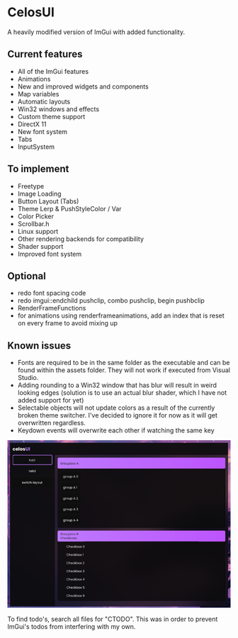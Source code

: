 # CelosUI
A heavily modified version of ImGui with added functionality.

## Current features
* All of the ImGui features
* Animations
* New and improved widgets and components
* Map variables
* Automatic layouts
* Win32 windows and effects
* Custom theme support
* DirectX 11
* New font system
* Tabs
* InputSystem

## To implement
* Freetype
* Image Loading
* Button Layout (Tabs)
* Theme Lerp & PushStyleColor / Var
* Color Picker
* Scrollbar.h
* Linux support
* Other rendering backends for compatibility
* Shader support
* Improved font system

## Optional
* redo font spacing code
* redo imgui::endchild pushclip, combo pushclip, begin pushbclip
* RenderFrameFunctions
* for animations using renderframeanimations, add an index that is reset on every frame to avoid mixing up

## Known issues
* Fonts are required to be in the same folder as the executable and can be found within the assets folder. They will not work if executed from Visual Studio.
* Adding rounding to a Win32 window that has blur will result in weird looking edges (solution is to use an actual blur shader, which I have not added support for yet)
* Selectable objects will not update colors as a result of the currently broken theme switcher. I've decided to ignore it for now as it will get overwritten regardless.
* Keydown events will overwrite each other if watching the same key

![screenshot](assets/preview.png)

To find todo's, search all files for "CTODO". This was in order to prevent ImGui's todos from interfering with my own.

